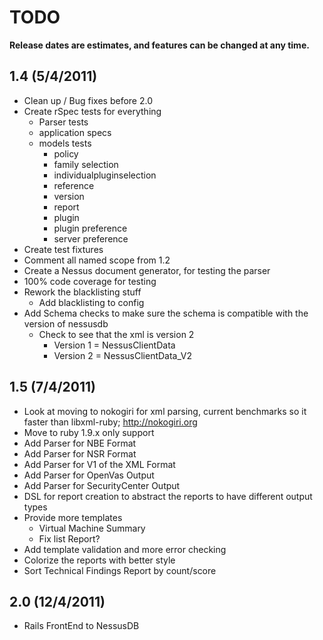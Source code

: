# TODO

**Release dates are estimates, and features can be changed at any time.**

## 1.4 (5/4/2011)
- Clean up / Bug fixes before 2.0
- Create rSpec tests for everything
	- Parser tests
	- application specs
	- models tests
		- policy
		- family selection
		- individualpluginselection
		- reference
		- version
		- report
		- plugin
		- plugin preference
		- server preference
- Create test fixtures
- Comment all named scope from 1.2
- Create a Nessus document generator, for testing the parser
- 100% code coverage for testing
- Rework the blacklisting stuff
	- Add blacklisting to config
- Add Schema checks to make sure the schema is compatible with the version of nessusdb
	- Check to see that the xml is version 2
		- Version 1 = NessusClientData
		- Version 2 = NessusClientData_V2	

## 1.5 (7/4/2011)
- Look at moving to nokogiri for xml parsing, current benchmarks so it faster than libxml-ruby; http://nokogiri.org
- Move to ruby 1.9.x only support
- Add Parser for NBE Format
- Add Parser for NSR Format
- Add Parser for V1 of the XML Format
- Add Parser for OpenVas Output
- Add Parser for SecurityCenter Output
- DSL for report creation to abstract the reports to have different output types
- Provide more templates
	- Virtual Machine Summary
	- Fix list Report?
- Add template validation and more error checking
- Colorize the reports with better style
- Sort Technical Findings Report by count/score	

## 2.0 (12/4/2011)
- Rails FrontEnd to NessusDB
